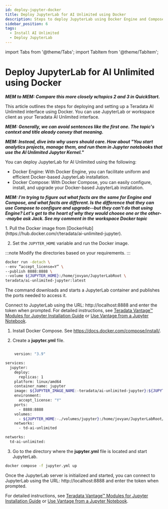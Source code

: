 ```yaml
---
id: deploy-jupyter-docker
title: Deploy JupyterLab for AI Unlimited using Docker
description: Steps to deploy JupyterLab using Docker Engine and Compose file.
sidebar_position: 6
tags:
  - Install AI Unlimited
  - Deploy JupyterLab
---
```

import Tabs from '@theme/Tabs';
import TabItem from '@theme/TabItem';

# Deploy JupyterLab for AI Unlimited using Docker

***MEM to MEM: Compare this more closely w/topics 2 and 3 in QuickStart.*** 

This article outlines the steps for deploying and setting up a Teradata AI Unlimited interface using Docker. You can use JupyterLab or workspace client as your Teradata AI Unlimited interface.

***MEM: Generally, we can avoid sentences like the first one. The topic's context and title aleady convey that meaning.***

***MEM: Instead, dive into why users should care. How about "You start analytics projects, manage them, and run them in Jupyter notebooks that use the AI Unlimited Jupyter Kernel."***

You can deploy JupyterLab for AI Unlimited using the following: 

- Docker Engine: With Docker Engine, you can facilitate uniform and efficient Docker-based JupyterLab installation.
- Docker Compose: With Docker Compose, you can easily configure, install, and upgrade your Docker-based JupyterLab installation.

***MEM: I'm trying to figure out what facts are the same for Engine and Compose, and what facts are different. Is the difference that they can use Compose to configure and upgrade--but they can't do that using Engine? Let's get to the heart of why they would choose one or the other--maybe ask Jack. See my comment in the workspace Docker topic***

<Tabs>
  <TabItem value="Engine" label="Docker Engine" default>
  1. Pull the Docker image from [DockerHub](https://hub.docker.com/r/teradata/ai-unlimited-jupyter).
   
  2. Set the `JUPYTER_HOME` variable and run the Docker image.
    
:::note
Modify the directories based on your requirements.
:::

   ```bash title="Docker Engine Run"
docker run -detach \
  --env “accept_license=Y” \
  --publish 8888:8888 \
  --volume ${JUPYTER_HOME}:/home/jovyan/JupyterLabRoot \
  teradata/ai-unlimited-jupyter:latest
   
   ```
  The command downloads and starts a JupyterLab container and publishes the ports needed to access it.

  Connect to JupyterLab using the URL: http://localhost:8888 and enter the token when prompted. For detailed instructions, see [Teradata Vantage™ Modules for Jupyter Installation Guide](https://docs.teradata.com/r/Teradata-VantageTM-Modules-for-Jupyter-Installation-Guide/Teradata-Vantage-Modules-for-Jupyter/Teradata-Vantage-Modules-for-Jupyter) or [Use Vantage from a Jupyter Notebook](https://quickstarts.teradata.com/jupyter.html).


  </TabItem>
  <TabItem value="Compose" label="Docker Compose">
   
1. Install Docker Compose. See https://docs.docker.com/compose/install/.

2.	Create a **jupyter.yml** file.

```bash title="Jupyter Docker Compose"

    version: "3.9"

services:
  jupyter:
    deploy:
      replicas: 1
    platform: linux/amd64
    container_name: jupyter
    image: ${JUPYTER_IMAGE_NAME:-teradata/ai-unlimited-jupyter}:${JUPYTER_IMAGE_TAG:-latest}
    environment:
      accept_license: "Y"
    ports:
      - 8888:8888
    volumes:
      - ${JUPYTER_HOME:-./volumes/jupyter}:/home/jovyan/JupyterLabRoot/userdata
    networks:
      - td-ai-unlimited

networks:
  td-ai-unlimited:

```
   
3. Go to the directory where the **jupyter.yml** file is located and start JupyterLab.

```bash title="Docker Compose Run
docker compose -f jupyter.yml up
```
Once the JupyterLab server is initialized and started, you can connect to JupyterLab using the URL: http://localhost:8888 and enter the token when prompted. 

For detailed instructions, see [Teradata Vantage™ Modules for Jupyter Installation Guide](https://docs.teradata.com/r/Teradata-VantageTM-Modules-for-Jupyter-Installation-Guide/Teradata-Vantage-Modules-for-Jupyter/Teradata-Vantage-Modules-for-Jupyter) or [Use Vantage from a Jupyter Notebook](https://quickstarts.teradata.com/jupyter.html).

  </TabItem>
  </Tabs>

